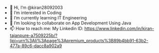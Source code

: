 - 👋 Hi, I’m @kiran28092003
- 👀 I’m interested in Coding
- 🌱 I’m currently learning IT Engineering 
- 💞️ I’m looking to collaborate on App Development Using Java
- 📫 How to reach me: My Linkedin ID: https://www.linkedin.com/in/kiran-tajanpure-a7509225b/?lipi=urn%3Ali%3Apage%3Apremium_products%3B89b4bb91-63b2-477a-89c6-dacc8a902a9 
<!---
kiran28092003/kiran28092003 is a ✨ special ✨ repository because its `README.md` (this file) appears on your GitHub profile.
You can click the Preview link to take a look at your changes.
--->
